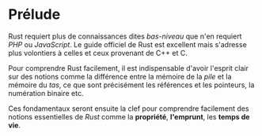 # Prélude

Rust requiert plus de connaissances dites *bas-niveau* que n'en requiert _PHP_ ou _JavaScript_. Le guide officiel de Rust est excellent mais s'adresse plus volontiers à celles et ceux provenant de C++ et C.

Pour comprendre Rust facilement, il est indispensable d'avoir l'esprit clair sur des notions comme la différence entre la mémoire de la *pile* et la mémoire du *tas*, ce que sont précisément les références et les pointeurs, la numération binaire etc. 

Ces fondamentaux seront ensuite la clef pour comprendre facilement des notions essentielles de *Rust* comme la **propriété**, **l'emprunt**, les **temps de vie**.